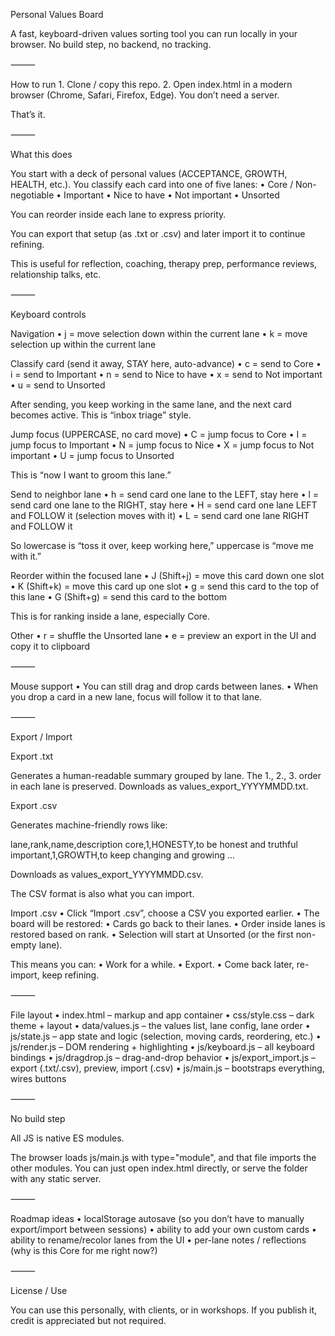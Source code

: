 Personal Values Board

A fast, keyboard-driven values sorting tool you can run locally in your browser.
No build step, no backend, no tracking.

⸻

How to run
	1.	Clone / copy this repo.
	2.	Open index.html in a modern browser (Chrome, Safari, Firefox, Edge).
You don’t need a server.

That’s it.

⸻

What this does

You start with a deck of personal values (ACCEPTANCE, GROWTH, HEALTH, etc.).
You classify each card into one of five lanes:
	•	Core / Non-negotiable
	•	Important
	•	Nice to have
	•	Not important
	•	Unsorted

You can reorder inside each lane to express priority.

You can export that setup (as .txt or .csv) and later import it to continue refining.

This is useful for reflection, coaching, therapy prep, performance reviews, relationship talks, etc.

⸻

Keyboard controls

Navigation
	•	j = move selection down within the current lane
	•	k = move selection up within the current lane

Classify card (send it away, STAY here, auto-advance)
	•	c = send to Core
	•	i = send to Important
	•	n = send to Nice to have
	•	x = send to Not important
	•	u = send to Unsorted

After sending, you keep working in the same lane, and the next card becomes active.
This is “inbox triage” style.

Jump focus (UPPERCASE, no card move)
	•	C = jump focus to Core
	•	I = jump focus to Important
	•	N = jump focus to Nice
	•	X = jump focus to Not important
	•	U = jump focus to Unsorted

This is “now I want to groom this lane.”

Send to neighbor lane
	•	h = send card one lane to the LEFT, stay here
	•	l = send card one lane to the RIGHT, stay here
	•	H = send card one lane LEFT and FOLLOW it (selection moves with it)
	•	L = send card one lane RIGHT and FOLLOW it

So lowercase is “toss it over, keep working here,” uppercase is “move me with it.”

Reorder within the focused lane
	•	J (Shift+j) = move this card down one slot
	•	K (Shift+k) = move this card up one slot
	•	g = send this card to the top of this lane
	•	G (Shift+g) = send this card to the bottom

This is for ranking inside a lane, especially Core.

Other
	•	r = shuffle the Unsorted lane
	•	e = preview an export in the UI and copy it to clipboard

⸻

Mouse support
	•	You can still drag and drop cards between lanes.
	•	When you drop a card in a new lane, focus will follow it to that lane.

⸻

Export / Import

Export .txt

Generates a human-readable summary grouped by lane.
The 1., 2., 3. order in each lane is preserved.
Downloads as values_export_YYYYMMDD.txt.

Export .csv

Generates machine-friendly rows like:

lane,rank,name,description
core,1,HONESTY,to be honest and truthful
important,1,GROWTH,to keep changing and growing
...

Downloads as values_export_YYYYMMDD.csv.

The CSV format is also what you can import.

Import .csv
	•	Click “Import .csv”, choose a CSV you exported earlier.
	•	The board will be restored:
	•	Cards go back to their lanes.
	•	Order inside lanes is restored based on rank.
	•	Selection will start at Unsorted (or the first non-empty lane).

This means you can:
	•	Work for a while.
	•	Export.
	•	Come back later, re-import, keep refining.

⸻

File layout
	•	index.html – markup and app container
	•	css/style.css – dark theme + layout
	•	data/values.js – the values list, lane config, lane order
	•	js/state.js – app state and logic (selection, moving cards, reordering, etc.)
	•	js/render.js – DOM rendering + highlighting
	•	js/keyboard.js – all keyboard bindings
	•	js/dragdrop.js – drag-and-drop behavior
	•	js/export_import.js – export (.txt/.csv), preview, import (.csv)
	•	js/main.js – bootstraps everything, wires buttons

⸻

No build step

All JS is native ES modules.

The browser loads js/main.js with type="module", and that file imports the other modules.
You can just open index.html directly, or serve the folder with any static server.

⸻

Roadmap ideas
	•	localStorage autosave (so you don’t have to manually export/import between sessions)
	•	ability to add your own custom cards
	•	ability to rename/recolor lanes from the UI
	•	per-lane notes / reflections (why is this Core for me right now?)

⸻

License / Use

You can use this personally, with clients, or in workshops.
If you publish it, credit is appreciated but not required.